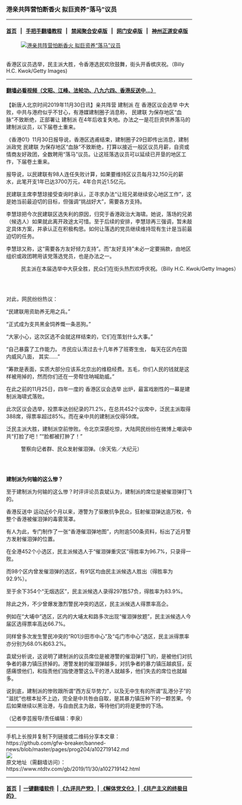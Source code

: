 ### 港亲共阵营怕断香火 拟巨资养“落马”议员
------------------------

#### [首页](https://github.com/gfw-breaker/banned-news/blob/master/README.md) &nbsp;&nbsp;|&nbsp;&nbsp; [手把手翻墙教程](https://github.com/gfw-breaker/guides/wiki) &nbsp;&nbsp;|&nbsp;&nbsp; [禁闻聚合安卓版](https://github.com/gfw-breaker/bn-android) &nbsp;&nbsp;|&nbsp;&nbsp; [网门安卓版](https://github.com/oGate2/oGate) &nbsp;&nbsp;|&nbsp;&nbsp; [神州正道安卓版](https://github.com/SzzdOgate/update) 



<div><div class="featured_image">
 <a href="https://i.ntdtv.com/assets/uploads/2019/11/GettyImages-1184439523-1.jpg" target="_blank">
  <figure>
   <img alt="港亲共阵营怕断香火 拟巨资养“落马”议员" src="https://i.ntdtv.com/assets/uploads/2019/11/GettyImages-1184439523-1-800x450.jpg"/>
  </figure><br/>
 </a>
 <span class="caption">
  香港区议员选举，民主派大胜，令香港选民欢欣鼓舞，街头开香槟庆祝。（Billy H.C. Kwok/Getty Images)
 </span>
</div>
</div><hr/>

#### [翻墙必看视频（文昭、江峰、法轮功、八九六四、香港反送中...）](https://github.com/gfw-breaker/banned-news/blob/master/pages/links.md)

<div><div class="post_content" itemprop="articleBody">
 <p>
  【新唐人北京时间2019年11月30日讯】亲共阵营
  <ok href="https://www.ntdtv.com/gb/建制派.htm">
   建制派
  </ok>
  在
  <ok href="https://www.ntdtv.com/gb/香港区议会选举.htm">
   香港区议会选举
  </ok>
  中大败，中共与港府似乎不甘心，有港媒建制圈子消息称，
  <ok href="https://www.ntdtv.com/gb/民建联.htm">
   民建联
  </ok>
  为保存地区“血脉”不致断绝，正部署让
  <ok href="https://www.ntdtv.com/gb/建制派.htm">
   建制派
  </ok>
  在4年后收复失地。办法之一是花巨资供养落马的建制派议员，以下届卷土重来。
 </p>
 <p>
  《香港01》11月30日报导说，香港区选甫结束，建制圈子29日即传出消息，建制派政党
  <ok href="https://www.ntdtv.com/gb/民建联.htm">
   民建联
  </ok>
  为保存地区“血脉”不致断绝，打算以接近一般区议员月薪，自资或情商友好政团，全数聘用“落马”议员。让这班落选议员可以延续已开垦的地区工作，下届卷土重来。
 </p>
 <p>
  报导说，以民建联有98人连任失败计算，如果要维持区议员每月32,150元的薪水，此笔开支1年已达3700万元，4年合共近1.5亿元。
 </p>
 <p>
  民建联主席李慧琼接受查询时承认，正寻求办法“让班兄弟继续安心地区工作”，这是她当前最迫切的目标，但强调“挑战好大”，需要各方支持。
 </p>
 <p>
  李慧琼把今次民建联区选失利的原因，归究于香港政治大海啸。她说，落场的兄弟（候选人）如果就此离开政途太可惜。至于后续的安排，李慧琼再三强调，暂未敲定具体方案，并承认正在积极构思。如何让落选的党员继续维持现有生计是当前最迫切的任务。
 </p>
 <p>
  李慧琼又称，这“需要各方友好倾力支持”。而“友好支持”未必一定要捐款，由地区组织或政团聘用该党落选党员，也是办法之一。
 </p>
 <figure class="wp-caption alignnone" id="attachment_102715075" style="width: 600px">
  <ok href="https://i.ntdtv.com/assets/uploads/2019/11/gettyimages-1184439641-594x594.jpg">
   <img alt="" class="size-medium wp-image-102715075" src="https://i.ntdtv.com/assets/uploads/2019/11/gettyimages-1184439641-594x594-600x400.jpg"/>
  </ok>
  <br/><figcaption class="wp-caption-text">
   民主派在本届选举中大获全胜，民众们在街头热烈欢呼庆祝。（Billy H.C. Kwok/Getty Images）
  </figcaption><br/>
 </figure><br/>
 <p>
  对此，网民纷纷热议：
 </p>
 <p>
  “民建联用资助养无用之兵。”
 </p>
 <p>
  “正式成为支共黑金饲养慨一条恶狗。”
 </p>
 <p>
  “大家小心，这次区选不会就这样结束的，它们在策划什么大事。”
 </p>
 <p>
  “自己暴露了工作能力。 市民应认清过去十几年养了班寄生虫， 每天在区内在国内威风八面， 其实……”
 </p>
 <p>
  “筹款是表面，实质大部分应该系北京出的维稳经费。五毛，你们人民的钱就是这样被用掉的，然而你们还在一旁帮住呐喊助威。”
 </p>
 <p>
  在此之前的11月25日，四年一度的
  <ok href="https://www.ntdtv.com/gb/香港区议会选举.htm">
   香港区议会选举
  </ok>
  出炉，最富戏剧性的一幕是建制派海啸式落败。
 </p>
 <p>
  此次区议会选举，投票率达创纪录的71.2%，在总共452个议席中，泛民主派取得388席，得票率超过85%。而在亲中共的建制派仅得59席。
 </p>
 <p>
  泛民主派大胜，建制派空前惨败。令北京深感吃惊，大陆网民纷纷在微博上嘲讽中共“打脸了吧！”“脸都被打肿了！”
 </p>
 <figure class="wp-caption alignnone" id="attachment_102717830" style="width: 600px">
  <ok href="https://i.ntdtv.com/assets/uploads/2019/11/photo5062442561720920402-1-600x400-1.jpg">
   <img alt="" class="size-medium wp-image-102717830" src="https://i.ntdtv.com/assets/uploads/2019/11/photo5062442561720920402-1-600x400-1-600x338.jpg"/>
  </ok>
  <br/><figcaption class="wp-caption-text">
   警察向记者群、民众发射催泪弹。（余天佑／大纪元）
  </figcaption><br/>
 </figure><br/>
 <p>
  <strong>
   建制派为何输的这么惨？
  </strong>
 </p>
 <p>
  至于建制派为何输的这么惨？时评评论员袁斌认为，建制派的席位是被催泪弹打飞的。
 </p>
 <p>
  <ok href="https://www.ntdtv.com/gb/prog422848.htm">
   香港反送中
  </ok>
  运动近6个月以来，港警为了驱散抗争民众，狂射催泪弹达逾万枚，令整个香港被催泪弹的毒雾笼罩。
 </p>
 <p>
  有人为此，专门制作了一张“香港催泪弹地图”，内附逾500条资料，标出了近月警方发射催泪弹的位置。
 </p>
 <p>
  在全港452个小选区，民主派候选人于“催泪弹重灾区”得胜率为96.7%，只录得一败。
 </p>
 <p>
  而98个区内曾发催泪弹的选区，有91区均由民主派候选人胜出（得胜率为92.9%）。
 </p>
 <p>
  至于余下354个“无烟选区”，民主派候选人录得297胜57负，得胜率为83.9%。
 </p>
 <p>
  除此之外，不少曾爆发激烈警民冲突的选区，民主派候选人得票率高企。
 </p>
 <p>
  例如在“大埔中”选区，区内的大埔太和路多次出现“催泪弹放题”，民主派候选人今届区选得票率高达66.7%。
 </p>
 <p>
  同样曾多次发生警民冲突的“R01沙田市中心”及“屯门市中心”选区，民主派得票率亦分别为68.0%和63.2%。
 </p>
 <p>
  袁斌分析说，这说明了建制派的议员席位是被港警的催泪弹打飞的，是被他们对抗争者的暴力镇压挤掉的。港警发射的催泪弹越多，对抗争者的暴力镇压越疯狂，反感痛恨他们，和指责他们指使港警这么干的港人就越多，他们失去的席位也就越多。
 </p>
 <p>
  说到底，建制派的惨败跟所谓“西方反华势力”，以及无中生有的所谓“乱港分子”的 “滋扰”也根本扯不上边，完全是中共咎由自取，是其暴力镇压种下的一颗苦果。今后如果继续以黑治港，与自由民主为敌，等待他们的将是更惨的下场。
 </p>
 <p>
  （记者李芸报导/责任编辑：李泉）
 </p>
 <div class="single_ad">
 </div>
</div>
</div>
<hr/>
手机上长按并复制下列链接或二维码分享本文章：<br/>
https://github.com/gfw-breaker/banned-news/blob/master/pages/prog204/a102719142.md <br/>
<a href='https://github.com/gfw-breaker/banned-news/blob/master/pages/prog204/a102719142.md'><img src='https://github.com/gfw-breaker/banned-news/blob/master/pages/prog204/a102719142.md.png'/></a> <br/>
原文地址（需翻墙访问）：https://www.ntdtv.com/gb/2019/11/30/a102719142.html


------------------------
#### [首页](https://github.com/gfw-breaker/banned-news/blob/master/README.md) &nbsp;|&nbsp; [一键翻墙软件](https://github.com/gfw-breaker/nogfw/blob/master/README.md) &nbsp;| [《九评共产党》](https://github.com/gfw-breaker/9ping.md/blob/master/README.md#九评之一评共产党是什么) | [《解体党文化》](https://github.com/gfw-breaker/jtdwh.md/blob/master/README.md) | [《共产主义的终极目的》](https://github.com/gfw-breaker/gczydzjmd.md/blob/master/README.md)


<img src='http://gfw-breaker.win/banned-news/pages/prog204/a102719142.md' width='0px' height='0px'/>